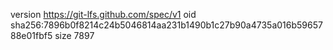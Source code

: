 version https://git-lfs.github.com/spec/v1
oid sha256:7896b0f8214c24b5046814aa231b1490b1c27b90a4735a016b5965788e01fbf5
size 7897
